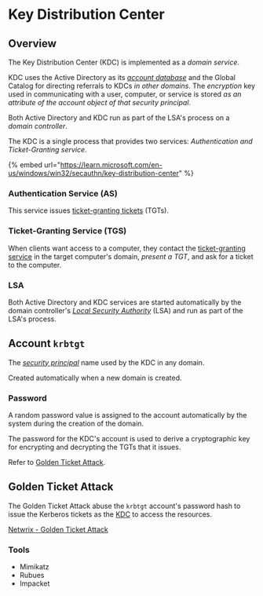 # Key Distribution Center

## Overview

The Key Distribution Center (KDC) is implemented as a _domain service_.

KDC uses the Active Directory as its [_account database_](../adds/#account-database) and the Global Catalog for directing referrals to KDCs _in other domains_. The _encryption_ key used in communicating with a user, computer, or service is stored _as an attribute of the account object of that security principal_.

Both Active Directory and KDC run as part of the LSA's process on a _domain controller_.

The KDC is a single process that provides two services: _Authentication and Ticket-Granting service_.

{% embed url="https://learn.microsoft.com/en-us/windows/win32/secauthn/key-distribution-center" %}

### Authentication Service (AS)

This service issues [ticket-granting tickets](../../auth/kerberos/#as-exchange) (TGTs).

### Ticket-Granting Service (TGS)

When clients want access to a computer, they contact the [ticket-granting service](../../auth/kerberos/#tgs-exchange) in the target computer's domain, _present a TGT_, and ask for a ticket to the computer.

### LSA

Both Active Directory and KDC services are started automatically by the domain controller's [_Local Security Authority_](https://learn.microsoft.com/en-us/windows/win32/secgloss/l-gly) (LSA) and run as part of the LSA's process.

## Account `krbtgt`

The [_security principal_](../../auth/overview.md#security-principal) name used by the KDC in any domain.

Created automatically when a new domain is created.

### Password

A random password value is assigned to the account automatically by the system during the creation of the domain.

The password for the KDC's account is used to derive a cryptographic key for encrypting and decrypting the TGTs that it issues.

Refer to [Golden Ticket Attack](./#golden-ticket-attack).

## Golden Ticket Attack

The Golden Ticket Attack abuse the `krbtgt` account's password hash to issue the Kerberos tickets as the [KDC](./) to access the resources.

[Netwrix - Golden Ticket Attack](https://www.netwrix.com/how\_golden\_ticket\_attack\_works.html)

### Tools

* Mimikatz
* Rubues
* Impacket
